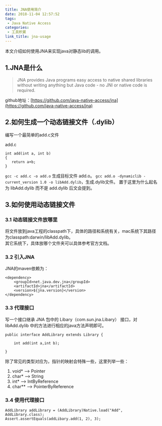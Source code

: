 ```yaml
---
title: JNA使用简介
date: 2018-11-04 12:57:52
tags: 
 - Java Native Access
categories:
 - 工具积累
link_title: jna-usage
---
```

本文介绍如何使用JNA来实现java对静态lib的调用。
## 1.JNA是什么
> JNA provides Java programs easy access to native shared libraries without writing anything but Java code - no JNI or native code is required.   

github地址：[https://github.com/java-native-access/jna](https://github.com/java-native-access/jna)
<!-- more -->

## 2.如何生成一个动态链接文件（.dylib）
编写一个最简单的add.c文件  

add.c

```
int add(int a, int b)
{
   return a+b;
}
```
`gcc -c add.c -o add.o` 生成目标文件 add.o。
`gcc add.o -dynamiclib -current_version 1.0 -o libAdd.dylib`，生成.dylib文件。
置于这里为什么起名为 libAdd.dylib 而不是 add.dylib 后文会提到。

## 3.如何使用动态链接文件
### 3.1 动态链接文件放哪里
将文件放到java工程的classpath下，具体的路径和系统有关，mac系统下其路径为classpath:darwin/libAdd.dylib。  
其它系统下，具体放哪个文件夹可以具体参考官方文档。

### 3.2 引入JNA
JNA的maven依赖为：  

```
<dependency>
	<groupId>net.java.dev.jna</groupId>
	<artifactId>jna</artifactId>
	<version>${jna.version}</version>
</dependency>
```

### 3.3 代理接口
写一个接口继承 JNA 包中的 Libary（com.sun.jna.Libary） 接口，对 libAdd.dylib 中的方法进行相应的java方法声明即可。

```
public interface AddLibrary extends Library {

	int add(int a,int b);

}
```
除了常见的类型对应为，指针的映射会特殊一些，这里列举一些：   
1. void* --> Pointer   
2. char* --> String  
3. int* --> IntByReference  
4. char** --> PointerByReference

### 3.4 使用代理接口

```
AddLibrary addLibrary = (AddLibrary)Native.load("Add", AddLibrary.class);
Assert.assertEquals(addLibary.add(1, 2), 3);
```



